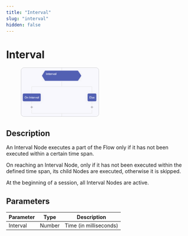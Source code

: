 ```yaml
---
title: "Interval" 
slug: "interval" 
hidden: false 
---
```


# Interval

<figure>
  <img class="image-center" src="../../../../../static/img/_assets/ai/resource/node-reference/logic/interval.png" width="50%" />
</figure>

## Description

An Interval Node executes a part of the Flow only if it has not been executed within a certain time span.

On reaching an Interval Node, only if it has not been executed within the defined time span, its child Nodes are executed, otherwise it is skipped.

At the beginning of a session, all Interval Nodes are active.

## Parameters

| Parameter | Type   | Description            |
|-----------|--------|------------------------|
| Interval  | Number | Time (in milliseconds) |
